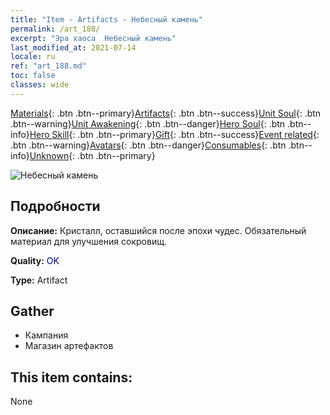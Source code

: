 ```yaml
---
title: "Item - Artifacts - Небесный камень"
permalink: /art_188/
excerpt: "Эра хаоса  Небесный камень"
last_modified_at: 2021-07-14
locale: ru
ref: "art_188.md"
toc: false
classes: wide
---
```

 [Materials](/ItemsRU/){: .btn .btn--primary}[Artifacts](/ItemsRU/Artifacts/){: .btn .btn--success}[Unit Soul](/ItemsRU/UnitSoul/){: .btn .btn--warning}[Unit Awakening](/ItemsRU/UnitAwakening/){: .btn .btn--danger}[Hero Soul](/ItemsRU/HeroSoul/){: .btn .btn--info}[Hero Skill](/ItemsRU/HeroSkill/){: .btn .btn--primary}[Gift](/ItemsRU/Gift/){: .btn .btn--success}[Event related](/ItemsRU/Events/){: .btn .btn--warning}[Avatars](/ItemsRU/Avatars/){: .btn .btn--danger}[Consumables](/ItemsRU/Consumables/){: .btn .btn--info}[Unknown](/ItemsRU/Unknown/){: .btn .btn--primary}

 ![Небесный камень](/images/t/artifact_41001.png)

## Подробности
 **Описание:** Кристалл, оставшийся после эпохи чудес. Обязательный материал для улучшения сокровищ.

 **Quality:** <span style="color: #000080">OK</span>

 **Type:** Artifact

## Gather

*    Кампания 
*    Магазин артефактов 

## This item contains:

  None

